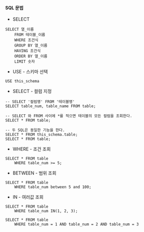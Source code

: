 #### SQL 문법
* SELECT
```
SELECT 열_이름
	FROM 테이블_이름
	WHERE 조건식
	GROUP BY 열_이름
	HAVING 조건식
	ORDER BY 열_이름
	LIMIT 숫자
```
* USE - 스키마 선택
```
USE this_schema
```
* SELECT - 컬럼 지정
```
-- SELECT '컬럼명' FROM '테이블명'
SELECT table_num, table_name FROM table;

-- SELECT 와 FROM 사이에 *를 적으면 테이블의 모든 컬럼을 조회한다.
SELECT * FROM table;

-- 두 SQL은 동일한 기능을 한다.
SELECT * FROM this_schema.table;
SELECT * FROM table;
```
* WHERE - 조건 조회
```
SELECT * FROM table 
	WHERE table_num >= 5;
```
* BETWEEN - 범위 조회
```
SELECT * FROM table 
	WHERE table_num between 5 and 100;
```
* IN - 여러값 조회
```
SELECT * FROM table 
	WHERE table_num IN(1, 2, 3);

SELECT * FROM table
	WHERE table_num = 1 AND table_num = 2 AND table_num = 3
```
